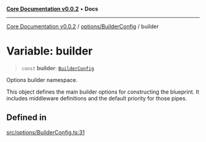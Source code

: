 [**Core Documentation v0.0.2**](../../../README.md) • **Docs**

***

[Core Documentation v0.0.2](../../../modules.md) / [options/BuilderConfig](../README.md) / builder

# Variable: builder

> `const` **builder**: [`BuilderConfig`](../interfaces/BuilderConfig.md)

Options builder namespace.

This object defines the main builder options for constructing the blueprint.
It includes middleware definitions and the default priority for those pipes.

## Defined in

[src/options/BuilderConfig.ts:31](https://github.com/stonemjs/core/blob/aa2a76ee3b0b5f73fa20c9cec0decb9263cddbc2/src/options/BuilderConfig.ts#L31)

